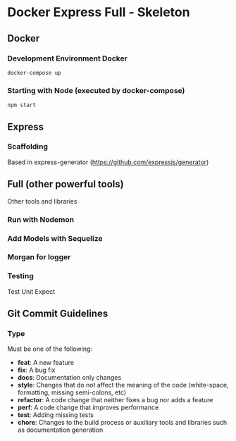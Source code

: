 # Docker Express Full - Skeleton

## Docker

### Development Environment Docker

```
docker-compose up
```

### Starting with Node (executed by docker-compose)

```
npm start 
```

## Express

### Scaffolding

Based in express-generator (https://github.com/expressjs/generator)

## Full (other powerful tools)

Other tools and libraries

### Run with Nodemon

### Add Models with Sequelize

### Morgan for logger

### Testing

Test Unit
Expect

## Git Commit Guidelines

### Type
Must be one of the following:

* **feat**: A new feature
* **fix**: A bug fix
* **docs**: Documentation only changes
* **style**: Changes that do not affect the meaning of the code (white-space, formatting, missing
  semi-colons, etc)
* **refactor**: A code change that neither fixes a bug nor adds a feature
* **perf**: A code change that improves performance
* **test**: Adding missing tests
* **chore**: Changes to the build process or auxiliary tools and libraries such as documentation
  generation